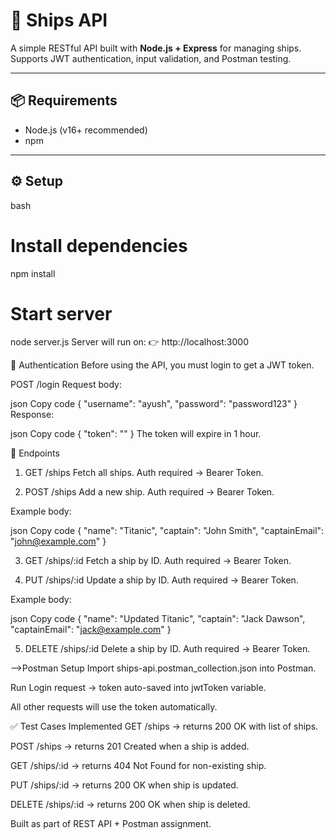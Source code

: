 # 🚢 Ships API  

A simple RESTful API built with **Node.js + Express** for managing ships.  
Supports JWT authentication, input validation, and Postman testing.  

---

## 📦 Requirements  

- Node.js (v16+ recommended)  
- npm  

---

## ⚙️ Setup  

bash
# Install dependencies
npm install

# Start server
node server.js
Server will run on:
👉 http://localhost:3000

🔐 Authentication
Before using the API, you must login to get a JWT token.

POST /login
Request body:

json
Copy code
{
  "username": "ayush",
  "password": "password123"
}
Response:

json
Copy code
{
  "token": "<your-jwt-token>"
}
The token will expire in 1 hour.

📌 Endpoints

1. GET /ships
Fetch all ships.
Auth required → Bearer Token.

2. POST /ships
Add a new ship.
Auth required → Bearer Token.

Example body:

json
Copy code
{
  "name": "Titanic",
  "captain": "John Smith",
  "captainEmail": "john@example.com"
}

3. GET /ships/:id
Fetch a ship by ID.
Auth required → Bearer Token.

4. PUT /ships/:id
Update a ship by ID.
Auth required → Bearer Token.

Example body:

json
Copy code
{
  "name": "Updated Titanic",
  "captain": "Jack Dawson",
  "captainEmail": "jack@example.com"
}

5. DELETE /ships/:id
Delete a ship by ID.
Auth required → Bearer Token.

-->Postman Setup
Import ships-api.postman_collection.json into Postman.

Run Login request → token auto-saved into jwtToken variable.

All other requests will use the token automatically.

✅ Test Cases Implemented
GET /ships → returns 200 OK with list of ships.

POST /ships → returns 201 Created when a ship is added.

GET /ships/:id → returns 404 Not Found for non-existing ship.

PUT /ships/:id → returns 200 OK when ship is updated.

DELETE /ships/:id → returns 200 OK when ship is deleted.


Built as part of REST API + Postman assignment.
